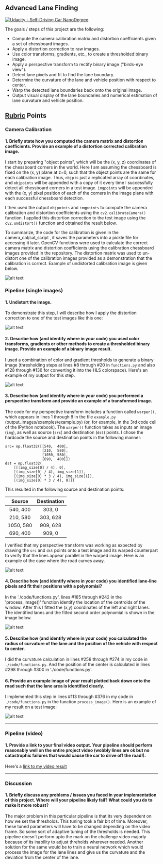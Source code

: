 ## Advanced Lane Finding
[![Udacity - Self-Driving Car NanoDegree](https://s3.amazonaws.com/udacity-sdc/github/shield-carnd.svg)](http://www.udacity.com/drive)


The goals / steps of this project are the following:

* Compute the camera calibration matrix and distortion coefficients given a set of chessboard images.
* Apply a distortion correction to raw images.
* Use color transforms, gradients, etc., to create a thresholded binary image.
* Apply a perspective transform to rectify binary image ("birds-eye view").
* Detect lane pixels and fit to find the lane boundary.
* Determine the curvature of the lane and vehicle position with respect to center.
* Warp the detected lane boundaries back onto the original image.
* Output visual display of the lane boundaries and numerical estimation of lane curvature and vehicle position.

[//]: # (Image References)

[camera_calib]: ./output_images/camera_calib.jpeg "Undistorted"
[original]: ./output_images/original.jpeg "Original"
[undist_img]: ./output_images/undistorted.jpeg "Undistorted Image in Pipeline"
[threshold]: ./output_images/threshold.jpeg "Threshold the image to find lane lines"
[warped]: ./output_images/warped.jpeg "Birds Eye View"
[result]: ./output_images/result.jpeg "Output"
[poly]: ./output_images/poly.jpeg "Curve fitting"
[video1]: ./output_video.mp4 "Video"

## [Rubric](https://review.udacity.com/#!/rubrics/571/view) Points

### Camera Calibration

#### 1. Briefly state how you computed the camera matrix and distortion coefficients. Provide an example of a distortion corrected calibration image.

I start by preparing "object points", which will be the (x, y, z) coordinates of the chessboard corners in the world. Here I am assuming the chessboard is fixed on the (x, y) plane at z=0, such that the object points are the same for each calibration image.  Thus, `objp` is just a replicated array of coordinates, and `objpoints` will be appended with a copy of it every time I successfully detect all chessboard corners in a test image.  `imgpoints` will be appended with the (x, y) pixel position of each of the corners in the image plane with each successful chessboard detection.  

I then used the output `objpoints` and `imgpoints` to compute the camera calibration and distortion coefficients using the `cv2.calibrateCamera()` function.  I applied this distortion correction to the test image using the `cv2.undistort()` function and obtained the result below. 

To summarize, the code for the calibration is given in the camera_cal/cal_script , it saves the parameters into a pickle file for accessing it later. OpenCV functions were used to calculate the correct camera matrix and distortion coefficients using the calibration chessboard images provided in the repository. The distortion matrix was used to un-distort one of the calibration images provided as a demonstration that the calibration is correct. Example of undistorted calibration image is given below.

![alt text][camera_calib]

### Pipeline (single images)

#### 1. Undistort the image.
To demonstrate this step, I will describe how I apply the distortion correction to one of the test images like this one:

![alt text][undist_img]

#### 2. Describe how (and identify where in your code) you used color transforms, gradients or other methods to create a thresholded binary image.  Provide an example of a binary image result.
I used a combination of color and gradient thresholds to generate a binary image (thresholding steps at lines #8 through #20 in `functions.py` and also #128 through #136 for converting it into the HLS colorspace).  Here's an example of my output for this step.

![alt text][threshold]

#### 3. Describe how (and identify where in your code) you performed a perspective transform and provide an example of a transformed image.

The code for my perspective transform includes a function called `warper()`, which appears in lines 1 through 8 in the file `example.py` (output_images/examples/example.py) (or, for example, in the 3rd code cell of the IPython notebook).  The `warper()` function takes as inputs an image (`img`), as well as source (`src`) and destination (`dst`) points.  I chose the hardcode the source and destination points in the following manner:

```
src= np.float32([[540,  400],
                 [210,  580],
                 [1050, 580],
                 [690,  400]])
dst = np.float32(
    [[(img_size[0] / 4), 0],
    [(img_size[0] / 4), img_size[1]],
    [(img_size[0] * 3 / 4), img_size[1]],
    [(img_size[0] * 3 / 4), 0]])

```
This resulted in the following source and destination points:

| Source        | Destination   | 
|:-------------:|:-------------:| 
| 540, 400      | 303, 0        | 
| 210, 580      | 303, 628      |
| 1050, 580     | 909, 628      |
| 690, 400      | 909, 0        |

I verified that my perspective transform was working as expected by drawing the `src` and `dst` points onto a test image and its warped counterpart to verify that the lines appear parallel in the warped image. Here is an example of the case where the road curves away.

![alt text][warped]

#### 4. Describe how (and identify where in your code) you identified lane-line pixels and fit their positions with a polynomial?

In the './code/functions.py', lines #185 through #242 in the 'process_image()' function identify the location of the centroids of the window. After this I fitted the (x,y) coordinates of the left and right lanes. The identified lanes and the fitted second order polynomial is shown in the image below.

![alt text][poly]

#### 5. Describe how (and identify where in your code) you calculated the radius of curvature of the lane and the position of the vehicle with respect to center.

I did the curvature calculation in lines #258 through #274 in my code in `./code/functions.py`. And the position of the center is calculated in lines #298 through #300 in './code/functions.py'.

#### 6. Provide an example image of your result plotted back down onto the road such that the lane area is identified clearly.

I implemented this step in lines #113 through #376 in my code in `./code/functions.py` in the function `process_image()`.  Here is an example of my result on a test image:

![alt text][result]

---

### Pipeline (video)

#### 1. Provide a link to your final video output.  Your pipeline should perform reasonably well on the entire project video (wobbly lines are ok but no catastrophic failures that would cause the car to drive off the road!).

Here's a [link to my video result](./output_video.mp4)

---

### Discussion

#### 1. Briefly discuss any problems / issues you faced in your implementation of this project.  Where will your pipeline likely fail?  What could you do to make it more robust?

The major problem in this particular pipeline is that its very dependent on how we set the thresholds. This tuning took a fair bit of time. Moreover, these tuned parameters will have to be changed depending on the video frame. So some sort of adaptive tuning of the thresholds is needed. This pipeline doesn't perform upto the mark on the challenge video majorly because of its inability to adjust threholds wherever needed. Another solution for the same would be to train a neural network which would process the image for the lane lines and give us the curvature and the deviation from the center of the lane.

